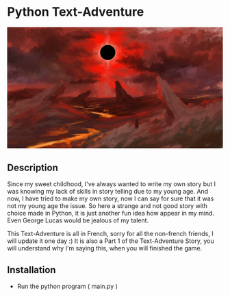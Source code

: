# Python Text-Adventure
![](pictureReadMe.jpg)

## Description

Since my sweet childhood, I've always wanted to write my own story but I was knowing my lack of skills in story telling due to my young age. 
And now, I have tried to make my own story, now I can say for sure that it was not my young age the issue. 
So here a strange and not good story with choice made in Python, it is just another fun idea how appear in my mind. 
Even George Lucas would be jealous of my talent. 

This Text-Adventure is all in French, sorry for all the non-french friends, I will update it one day :) 
It is also a Part 1 of the Text-Adventure Story, you will understand why I'm saying this, when you will finished the game. 

## Installation
- Run the python program ( main.py )

